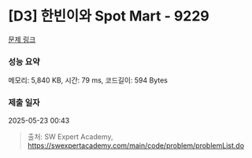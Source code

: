 # [D3] 한빈이와 Spot Mart - 9229 

[문제 링크](https://swexpertacademy.com/main/code/problem/problemDetail.do?contestProbId=AW8Wj7cqbY0DFAXN) 

### 성능 요약

메모리: 5,840 KB, 시간: 79 ms, 코드길이: 594 Bytes

### 제출 일자

2025-05-23 00:43



> 출처: SW Expert Academy, https://swexpertacademy.com/main/code/problem/problemList.do